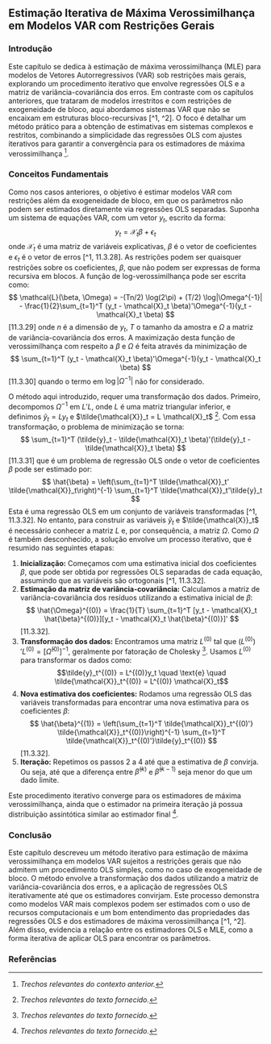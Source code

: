 ## Estimação Iterativa de Máxima Verossimilhança em Modelos VAR com Restrições Gerais
### Introdução
Este capítulo se dedica à estimação de máxima verossimilhança (MLE) para modelos de Vetores Autorregressivos (VAR) sob restrições mais gerais, explorando um procedimento iterativo que envolve regressões OLS e a matriz de variância-covariância dos erros. Em contraste com os capítulos anteriores, que trataram de modelos irrestritos e com restrições de exogeneidade de bloco, aqui abordamos sistemas VAR que não se encaixam em estruturas bloco-recursivas [^1, ^2]. O foco é detalhar um método prático para a obtenção de estimativas em sistemas complexos e restritos, combinando a simplicidade das regressões OLS com ajustes iterativos para garantir a convergência para os estimadores de máxima verossimilhança [^2].

### Conceitos Fundamentais
Como nos casos anteriores, o objetivo é estimar modelos VAR com restrições além da exogeneidade de bloco, em que os parâmetros não podem ser estimados diretamente via regressões OLS separadas. Suponha um sistema de equações VAR, com um vetor $y_t$, escrito da forma:
$$ y_t = \mathcal{X}_t \beta + \epsilon_t $$
onde $\mathcal{X}_t$ é uma matriz de variáveis explicativas, $\beta$ é o vetor de coeficientes e $\epsilon_t$ é o vetor de erros [^1, 11.3.28]. As restrições podem ser quaisquer restrições sobre os coeficientes, $\beta$, que não podem ser expressas de forma recursiva em blocos. A função de log-verossimilhança pode ser escrita como:
$$ \mathcal{L}(\beta, \Omega) = -(Tn/2) \log(2\pi) + (T/2) \log|\Omega^{-1}| - \frac{1}{2}\sum_{t=1}^T (y_t - \mathcal{X}_t \beta)'\Omega^{-1}(y_t - \mathcal{X}_t \beta) $$ [11.3.29]
onde $n$ é a dimensão de $y_t$, $T$ o tamanho da amostra e $\Omega$ a matriz de variância-covariância dos erros. A maximização desta função de verossimilhança com respeito a $\beta$ e $\Omega$ é feita através da minimização de
$$ \sum_{t=1}^T (y_t - \mathcal{X}_t \beta)'\Omega^{-1}(y_t - \mathcal{X}_t \beta) $$ [11.3.30]
quando o termo em $\log|\Omega^{-1}|$ não for considerado.

O método aqui introduzido, requer uma transformação dos dados. Primeiro, decompomos $\Omega^{-1}$ em $L'L$, onde $L$ é uma matriz triangular inferior, e definimos $\tilde{y}_t = L y_t$ e $\tilde{\mathcal{X}}_t = L \mathcal{X}_t$ [^1]. Com essa transformação, o problema de minimização se torna:
$$ \sum_{t=1}^T (\tilde{y}_t - \tilde{\mathcal{X}}_t \beta)'(\tilde{y}_t - \tilde{\mathcal{X}}_t \beta) $$ [11.3.31]
que é um problema de regressão OLS onde o vetor de coeficientes $\beta$ pode ser estimado por:
$$ \hat{\beta} = \left(\sum_{t=1}^T \tilde{\mathcal{X}}_t' \tilde{\mathcal{X}}_t\right)^{-1} \sum_{t=1}^T \tilde{\mathcal{X}}_t'\tilde{y}_t $$
Esta é uma regressão OLS em um conjunto de variáveis transformadas [^1, 11.3.32].
No entanto, para construir as variáveis $\tilde{y}_t$ e $\tilde{\mathcal{X}}_t$ é necessário conhecer a matriz $L$ e, por consequência, a matriz $\Omega$. Como $\Omega$ é também desconhecido, a solução envolve um processo iterativo, que é resumido nas seguintes etapas:

1. **Inicialização:** Começamos com uma estimativa inicial dos coeficientes $\beta$, que pode ser obtida por regressões OLS separadas de cada equação, assumindo que as variáveis são ortogonais [^1, 11.3.32].
2. **Estimação da matriz de variância-covariância:** Calculamos a matriz de variância-covariância dos resíduos utilizando a estimativa inicial de $\beta$:
$$ \hat{\Omega}^{(0)} = \frac{1}{T} \sum_{t=1}^T [y_t - \mathcal{X}_t \hat{\beta}^{(0)}][y_t - \mathcal{X}_t \hat{\beta}^{(0)}]' $$ [11.3.32].
3. **Transformação dos dados:** Encontramos uma matriz $L^{(0)}$ tal que $(L^{(0)})'L^{(0)} = [\hat{\Omega}^{(0)}]^{-1}$, geralmente por fatoração de Cholesky [^1]. Usamos $L^{(0)}$ para transformar os dados como:
$$\tilde{y}_t^{(0)} = L^{(0)}y_t \quad \text{e} \quad \tilde{\mathcal{X}}_t^{(0)} = L^{(0)} \mathcal{X}_t$$
4. **Nova estimativa dos coeficientes:** Rodamos uma regressão OLS das variáveis transformadas para encontrar uma nova estimativa para os coeficientes $\beta$:
$$ \hat{\beta}^{(1)} = \left(\sum_{t=1}^T \tilde{\mathcal{X}}_t^{(0)'} \tilde{\mathcal{X}}_t^{(0)}\right)^{-1} \sum_{t=1}^T \tilde{\mathcal{X}}_t^{(0)'}\tilde{y}_t^{(0)} $$ [11.3.32].
5. **Iteração:** Repetimos os passos 2 a 4 até que a estimativa de $\beta$ convirja. Ou seja, até que a diferença entre $\hat{\beta}^{(k)}$ e $\hat{\beta}^{(k-1)}$ seja menor do que um dado limite.

Este procedimento iterativo converge para os estimadores de máxima verossimilhança, ainda que o estimador na primeira iteração já possua distribuição assintótica similar ao estimador final [^1].

### Conclusão
Este capítulo descreveu um método iterativo para estimação de máxima verossimilhança em modelos VAR sujeitos a restrições gerais que não admitem um procedimento OLS simples, como no caso de exogeneidade de bloco. O método envolve a transformação dos dados utilizando a matriz de variância-covariância dos erros, e a aplicação de regressões OLS iterativamente até que os estimadores convirjam. Este processo demonstra como modelos VAR mais complexos podem ser estimados com o uso de recursos computacionais e um bom entendimento das propriedades das regressões OLS e dos estimadores de máxima verossimilhança [^1, ^2]. Além disso, evidencia a relação entre os estimadores OLS e MLE, como a forma iterativa de aplicar OLS para encontrar os parâmetros.
### Referências
[^1]: *Trechos relevantes do texto fornecido.*
[^2]: *Trechos relevantes do contexto anterior.*
<!-- END -->

